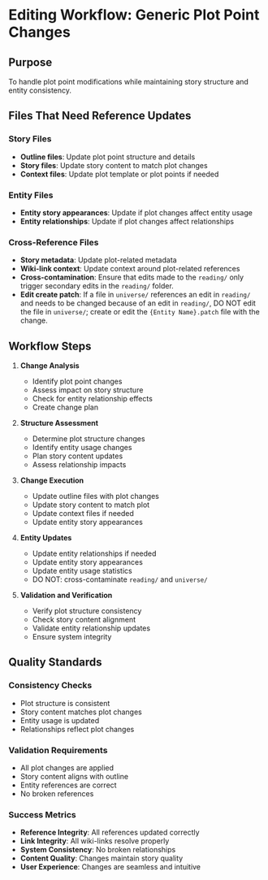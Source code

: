 # Editing Workflow: Generic Plot Point Changes

## Purpose

To handle plot point modifications while maintaining story structure and entity consistency.

## Files That Need Reference Updates

### Story Files

- **Outline files**: Update plot point structure and details
- **Story files**: Update story content to match plot changes
- **Context files**: Update plot template or plot points if needed

### Entity Files

- **Entity story appearances**: Update if plot changes affect entity usage
- **Entity relationships**: Update if plot changes affect relationships

### Cross-Reference Files

- **Story metadata**: Update plot-related metadata
- **Wiki-link context**: Update context around plot-related references
- **Cross-contamination**: Ensure that edits made to the `reading/` only trigger secondary edits in the `reading/` folder.
- **Edit create patch**: If a file in `universe/` references an edit in `reading/` and needs to be changed because of an edit in `reading/`, DO NOT edit the file in `universe/`; create or edit the `{Entity Name}.patch` file with the change.

## Workflow Steps

1. **Change Analysis**
   - Identify plot point changes
   - Assess impact on story structure
   - Check for entity relationship effects
   - Create change plan

2. **Structure Assessment**
   - Determine plot structure changes
   - Identify entity usage changes
   - Plan story content updates
   - Assess relationship impacts

3. **Change Execution**
   - Update outline files with plot changes
   - Update story content to match plot
   - Update context files if needed
   - Update entity story appearances

4. **Entity Updates**
   - Update entity relationships if needed
   - Update entity story appearances
   - Update entity usage statistics
   - DO NOT: cross-contaminate `reading/` and `universe/`

5. **Validation and Verification**
   - Verify plot structure consistency
   - Check story content alignment
   - Validate entity relationship updates
   - Ensure system integrity

## Quality Standards

### Consistency Checks

- Plot structure is consistent
- Story content matches plot changes
- Entity usage is updated
- Relationships reflect plot changes

### Validation Requirements

- All plot changes are applied
- Story content aligns with outline
- Entity references are correct
- No broken references

### Success Metrics

- **Reference Integrity**: All references updated correctly
- **Link Integrity**: All wiki-links resolve properly
- **System Consistency**: No broken relationships
- **Content Quality**: Changes maintain story quality
- **User Experience**: Changes are seamless and intuitive
